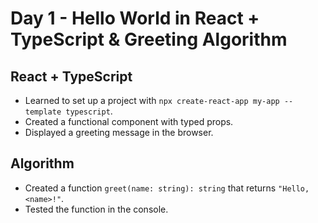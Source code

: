 # Day 1 - Hello World in React + TypeScript & Greeting Algorithm

## React + TypeScript
- Learned to set up a project with `npx create-react-app my-app --template typescript`.
- Created a functional component with typed props.
- Displayed a greeting message in the browser.

## Algorithm
- Created a function `greet(name: string): string` that returns `"Hello, <name>!"`.
- Tested the function in the console.
